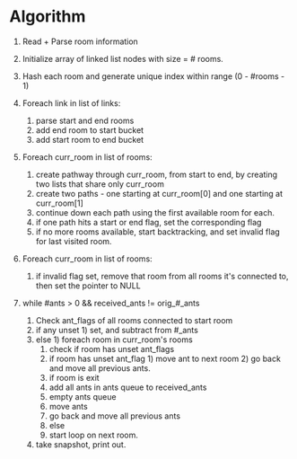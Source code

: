 # Algorithm

1) Read + Parse room information

2) Initialize array of linked list nodes with size = # rooms.

3) Hash each room and generate unique index within range (0 - #rooms - 1)

4) Foreach link in list of links:

    1) parse start and end rooms
    2) add end room to start bucket
    3) add start room to end bucket

5) Foreach curr_room in list of rooms:

    1) create pathway through curr_room, from start to end, by creating two lists that share only curr_room
    2) create two paths - one starting at curr_room[0] and one starting at curr_room[1]
    3) continue down each path using the first available room for each.
    4) if one path hits a start or end flag, set the corresponding flag
    5) if no more rooms available, start backtracking, and set invalid flag for last visited room.

5) Foreach curr_room in list of rooms:

    1) if invalid flag set, remove that room from all rooms it's connected to, then set the pointer to NULL

6) while #ants > 0 && received_ants != orig_#_ants

    1) Check ant_flags of all rooms connected to start room
      1) if any unset
        1) set, and subtract from #_ants
      2) else
        1) foreach room in curr_room's rooms
          1) check if room has unset ant_flags
            1) if room has unset ant_flag
              1) move ant to next room
              2) go back and move all previous ants.
          2) if room is exit
            1) add all ants in ants queue to received_ants
            2) empty ants queue
            3) move ants
            4) go back and move all previous ants
          3) else
            1) start loop on next room.
    2) take snapshot, print out.

<!--
    1) start-list
      1) init start-list(curr_room)
      2) foreach prospective_room in curr_room bucket:
        1) if prospective_room->start, return list
        2) if prospective_room not in start-list, add to start-list, change curr_room to new room
      3) if no prospective rooms available, remove last room, backtrack
    2) end-list
      1) init end-list(curr_room)
      2) foreach prospective_room in curr_room bucket:
        1) if prospective_room->end, return list
        2) if prospective_room not in start-list or end-list, add to end-list, change curr_room to new room
      3) if no prospective rooms available, mark last room as -1, remove, backtrack
    -->

